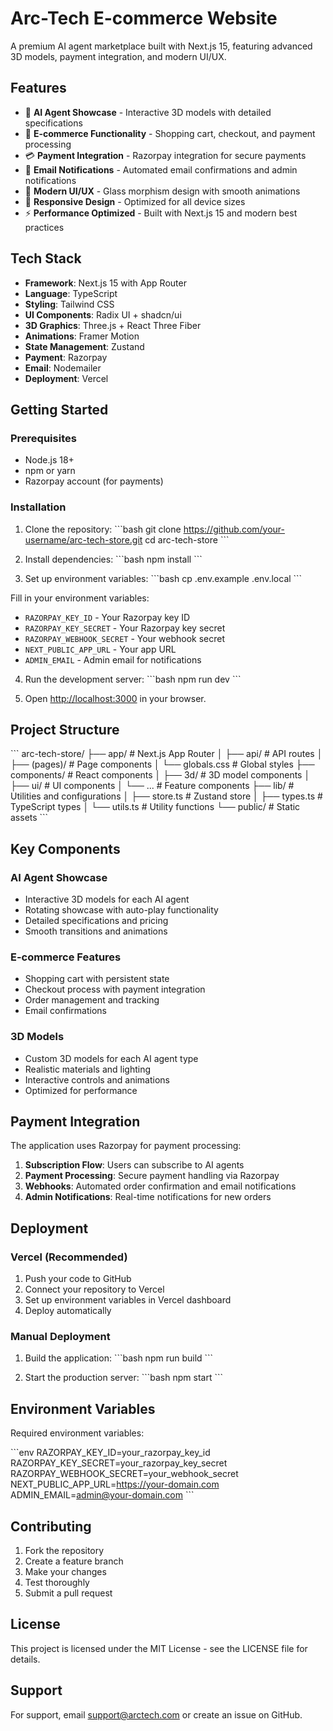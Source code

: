 # Arc-Tech E-commerce Website

A premium AI agent marketplace built with Next.js 15, featuring advanced 3D models, payment integration, and modern UI/UX.

## Features

- 🤖 **AI Agent Showcase** - Interactive 3D models with detailed specifications
- 🛒 **E-commerce Functionality** - Shopping cart, checkout, and payment processing
- 💳 **Payment Integration** - Razorpay integration for secure payments
- 📧 **Email Notifications** - Automated email confirmations and admin notifications
- 🎨 **Modern UI/UX** - Glass morphism design with smooth animations
- 📱 **Responsive Design** - Optimized for all device sizes
- ⚡ **Performance Optimized** - Built with Next.js 15 and modern best practices

## Tech Stack

- **Framework**: Next.js 15 with App Router
- **Language**: TypeScript
- **Styling**: Tailwind CSS
- **UI Components**: Radix UI + shadcn/ui
- **3D Graphics**: Three.js + React Three Fiber
- **Animations**: Framer Motion
- **State Management**: Zustand
- **Payment**: Razorpay
- **Email**: Nodemailer
- **Deployment**: Vercel

## Getting Started

### Prerequisites

- Node.js 18+ 
- npm or yarn
- Razorpay account (for payments)

### Installation

1. Clone the repository:
\`\`\`bash
git clone https://github.com/your-username/arc-tech-store.git
cd arc-tech-store
\`\`\`

2. Install dependencies:
\`\`\`bash
npm install
\`\`\`

3. Set up environment variables:
\`\`\`bash
cp .env.example .env.local
\`\`\`

Fill in your environment variables:
- `RAZORPAY_KEY_ID` - Your Razorpay key ID
- `RAZORPAY_KEY_SECRET` - Your Razorpay key secret
- `RAZORPAY_WEBHOOK_SECRET` - Your webhook secret
- `NEXT_PUBLIC_APP_URL` - Your app URL
- `ADMIN_EMAIL` - Admin email for notifications

4. Run the development server:
\`\`\`bash
npm run dev
\`\`\`

5. Open [http://localhost:3000](http://localhost:3000) in your browser.

## Project Structure

\`\`\`
arc-tech-store/
├── app/                    # Next.js App Router
│   ├── api/               # API routes
│   ├── (pages)/           # Page components
│   └── globals.css        # Global styles
├── components/            # React components
│   ├── 3d/               # 3D model components
│   ├── ui/               # UI components
│   └── ...               # Feature components
├── lib/                  # Utilities and configurations
│   ├── store.ts          # Zustand store
│   ├── types.ts          # TypeScript types
│   └── utils.ts          # Utility functions
└── public/               # Static assets
\`\`\`

## Key Components

### AI Agent Showcase
- Interactive 3D models for each AI agent
- Rotating showcase with auto-play functionality
- Detailed specifications and pricing
- Smooth transitions and animations

### E-commerce Features
- Shopping cart with persistent state
- Checkout process with payment integration
- Order management and tracking
- Email confirmations

### 3D Models
- Custom 3D models for each AI agent type
- Realistic materials and lighting
- Interactive controls and animations
- Optimized for performance

## Payment Integration

The application uses Razorpay for payment processing:

1. **Subscription Flow**: Users can subscribe to AI agents
2. **Payment Processing**: Secure payment handling via Razorpay
3. **Webhooks**: Automated order confirmation and email notifications
4. **Admin Notifications**: Real-time notifications for new orders

## Deployment

### Vercel (Recommended)

1. Push your code to GitHub
2. Connect your repository to Vercel
3. Set up environment variables in Vercel dashboard
4. Deploy automatically

### Manual Deployment

1. Build the application:
\`\`\`bash
npm run build
\`\`\`

2. Start the production server:
\`\`\`bash
npm start
\`\`\`

## Environment Variables

Required environment variables:

\`\`\`env
RAZORPAY_KEY_ID=your_razorpay_key_id
RAZORPAY_KEY_SECRET=your_razorpay_key_secret
RAZORPAY_WEBHOOK_SECRET=your_webhook_secret
NEXT_PUBLIC_APP_URL=https://your-domain.com
ADMIN_EMAIL=admin@your-domain.com
\`\`\`

## Contributing

1. Fork the repository
2. Create a feature branch
3. Make your changes
4. Test thoroughly
5. Submit a pull request

## License

This project is licensed under the MIT License - see the LICENSE file for details.

## Support

For support, email support@arctech.com or create an issue on GitHub.
